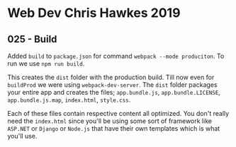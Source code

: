 # Web Dev Chris Hawkes 2019

## 025 - Build

Added `build` to `package.json` for command `webpack --mode produciton`. To run we use `npm run build`.

This creates the `dist` folder with the production build. Till now even for `buildProd` we were using `webpack-dev-server`. The `dist` folder packages your entire app and creates the files; `app.bundle.js`, `app.bundle.LICENSE`, `app.bundle.js.map`, `index.html`, `style.css`.

Each of these files contain respective content all optimized. You don't really need the `index.html` since you'll be using some sort of framework like `ASP.NET` or `Django` or `Node.js` that have their own templates which is what you'll use.
